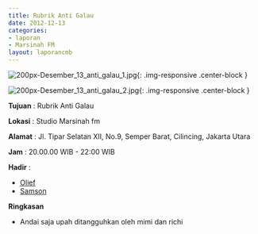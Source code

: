 ```yaml
---
title: Rubrik Anti Galau
date: 2012-12-13
categories:
- laporan
- Marsinah FM
layout: laporancmb
---
```



![200px-Desember_13_anti_galau_1.jpg](/uploads/200px-Desember_13_anti_galau_1.jpg){: .img-responsive .center-block }

![200px-Desember_13_anti_galau_2.jpg](/uploads/200px-Desember_13_anti_galau_2.jpg){: .img-responsive .center-block }


**Tujuan** : Rubrik Anti Galau 

**Lokasi** : Studio Marsinah fm 

**Alamat** : Jl. Tipar Selatan XII, No.9, Semper Barat, Cilincing, Jakarta Utara 

**Jam** : 20.00.00 WIB - 22:00 WIB 

**Hadir** :
* [Olief](http://wiki.ciptamedia.org/wiki/Olief)
* [Samson](http://wiki.ciptamedia.org/wiki/Samson)

**Ringkasan**  
* Andai saja upah ditangguhkan oleh mimi dan richi
